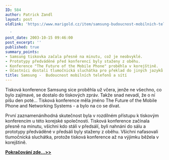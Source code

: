 ```yaml
---
ID: 584
author: Patrick Zandl
layout: post
oldlink: 'https://www.marigold.cz/item/samsung-budoucnost-mobilnich-telefonu-a-siti

  '
post_date: 2003-10-15 09:46:00
post_excerpt: ''
published: true
summary_points:
- Samsung tiskovka začala přesně na minutu, což je neobvyklé.
- Prototypy předváděné před konferencí byly staženy z oběhu.
- Konference "The Future of the Mobile Phone" proběhla v korejštině.
- Účastníci dostali tlumočnická sluchátka pro překlad do jiných jazyků.
title: Samsung -  Budoucnost mobilních telefonů a sítí
---
```


<p>
Tisková konference Samsung sice proběhla už včera, jenže ne všechno, co bylo zajímavé, se dostalo do tiskových zpráv. Takže snad nevadí, že o ní píšu den poté... Tisková konference měla jméno The Future of the Mobile Phone and Networking Systems - a bylo na co se dívat. </p>

<p>
První zaznamenáníhodná skutečnost byla v rozdílném přístupu k tiskovým konferencím u této korejské společnosti. Tisková konference začínala přesně na minutu, všichni kdo stáli v předsálí, byli nahnáni do sálu a prototypy předváděné v předsálí byly staženy z oběhu. Všichni nafasovali tlumočnická sluchátka, protože tisková konference až na výjimku běžela v korejštině.</p>
<A href="http://mobil.idnes.cz/aktuality/vystavy/zpravy-vystavy/samsungtiskovka031015.html">
<p>
<STRONG>Pokračování zde...&gt;&gt;</STRONG></p>

<p>
</A>&#160;</p>